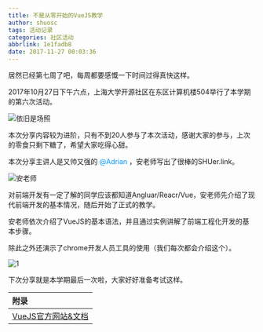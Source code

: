```yaml
---
title: 不是从零开始的VueJS教学
author: shuosc
tags: 活动记录
categories: 社区活动
abbrlink: 1e1fadb8
date: 2017-11-27 00:03:36
---
```

居然已经第七周了吧，每周都要感慨一下时间过得真快这样。

2017年10月27日下午六点，上海大学开源社区在东区计算机楼504举行了本学期的第六次活动。

![依旧是场照](/img/17秋/6.1.jpg)

本次分享内容较为进阶，只有不到20人参与了本次活动，感谢大家的参与，上次的零食只剩下糖了，希望大家吃得心甜。

本次分享主讲人是又帅又强的 <font color=#0099ff> @Adrian </font> ，安老师写出了很棒的SHUer.link。

<!--more-->

![安老师](/img/17秋/6.2.jpg)

对前端开发有一定了解的同学应该都知道Angluar/Reacr/Vue，安老师先介绍了现代前端开发的基本情况，随后开始了正式的教学。

安老师依次介绍了VueJS的基本语法，并且通过实例讲解了前端工程化开发的基本步骤。

除此之外还演示了chrome开发人员工具的使用（我们每次都会介绍这个）。

![1](/img/17秋/6.3.jpg)

下次分享就是本学期最后一次啦，大家好好准备考试这样。

| 附录 |
| :------- |
|[VueJS官方网站&文档](https://cn.vuejs.org/index.html)|